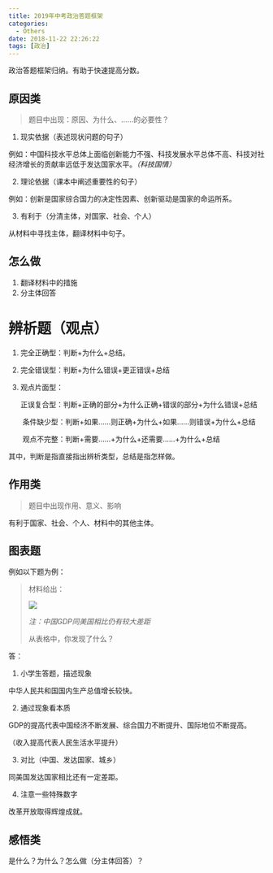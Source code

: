 ```yaml
---
title: 2019年中考政治答题框架
categories:
  - Others
date: 2018-11-22 22:26:22
tags: [政治]
---
```


政治答题框架归纳。有助于快速提高分数。

<!--more-->

## 原因类

> 题目中出现：原因、为什么、……的必要性？

1. 现实依据（表述现状问题的句子）

例如：中国科技水平总体上面临创新能力不强、科技发展水平总体不高、科技对社经济增长的贡献率远低于发达国家水平。*（科技国情）*

2. 理论依据（课本中阐述重要性的句子）

例如：创新是国家综合国力的决定性因素、创新驱动是国家的命运所系。

3. 有利于（分清主体，对国家、社会、个人）

从材料中寻找主体，翻译材料中句子。

## 怎么做

1. 翻译材料中的措施
2. 分主体回答

# 辨析题（观点）

1. 完全正确型：判断+为什么+总结。

2. 完全错误型：判断+为什么错误+更正错误+总结

3. 观点片面型：

   ​	正误复合型：判断+正确的部分+为什么正确+错误的部分+为什么错误+总结

   ​	条件缺少型：判断+如果……则正确+为什么+如果……则错误+为什么+总结

   ​	观点不完整：判断+需要……+为什么+还需要……+为什么+总结

其中，判断是指直接指出辨析类型，总结是指怎样做。

## 作用类

> 题目中出现作用、意义、影响

有利于国家、社会、个人、材料中的其他主体。

## 图表题

例如以下题为例：

> 材料给出：
>
> ![](https://www.micdz.cn/img/2019-10-02-18.png)
>
> *注：中国GDP同美国相比仍有较大差距*
>
> 从表格中，你发现了什么？

答：

1. 小学生答题，描述现象

中华人民共和国国内生产总值增长较快。

2. 通过现象看本质

GDP的提高代表中国经济不断发展、综合国力不断提升、国际地位不断提高。

（收入提高代表人民生活水平提升）

3. 对比（中国、发达国家、城乡）

同美国发达国家相比还有一定差距。

4. 注意一些特殊数字

改革开放取得辉煌成就。



## 感悟类

是什么？为什么？怎么做（分主体回答）？